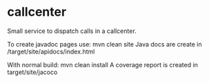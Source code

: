 # callcenter
Small service to dispatch calls in a callcenter.

To create javadoc pages use:
mvn clean site
Java docs are create in /target/site/apidocs/index.html

With normal build:
mvn clean install
A coverage report is created in target/site/jacoco
